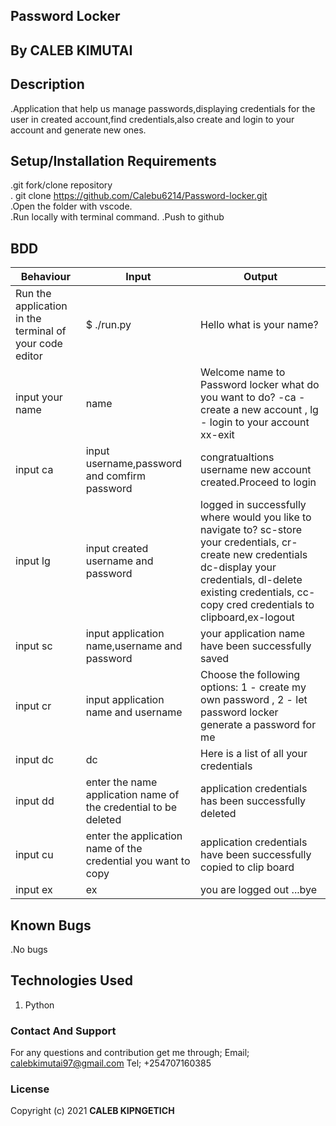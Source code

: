 ## Password Locker

## By CALEB KIMUTAI
        
## Description
.Application that help us manage passwords,displaying credentials for the user in created account,find credentials,also create and login to your account and generate new ones.

## Setup/Installation Requirements
.git fork/clone repository <br>
. git clone https://github.com/Calebu6214/Password-locker.git <br>
.Open the folder with vscode.<br>
.Run locally with terminal command.
.Push to github

## BDD
|Behaviour|Input|Output|
|--------|-------|------|
|Run the application in the terminal of your code editor|$ ./run.py|Hello what is your name?|
|input your name|name|Welcome name to Password locker what do you want to do? -ca - create a new account , lg - login to your account xx-exit
| input ca|input username,password and comfirm password|congratualtions username new account created.Proceed to login|
|input lg|input created username and password| logged in successfully where would you like to navigate to? sc-store your credentials, cr-create new credentials dc-display your credentials, dl-delete existing credentials, cc-copy cred credentials to clipboard,ex-logout|
input sc|input application name,username and password|your application name have been successfully saved|
input cr|input application name and username|Choose the following options: 1 - create my own password , 2 - let password locker generate a password for me|
|input dc|dc|Here is a list of all your credentials|
|input dd|enter the name application name of the credential to be deleted|application credentials has been successfully deleted|
|input cu|enter the application name of the credential you want to copy|application credentials have been successfully copied to clip board|
|input ex| ex|you are logged out ...bye|

## Known Bugs
 .No bugs

## Technologies Used
1. Python

### Contact And Support
For any questions and contribution get me through;
Email; calebkimutai97@gmail.com
Tel; +254707160385

### License
Copyright (c) 2021 **CALEB KIPNGETICH**